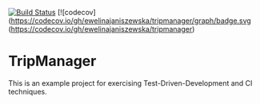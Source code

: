 [![Build Status](https://travis-ci.org/jdajda/tripmanager.svg?branch=master)](https://travis-ci.org/jdajda/tripmanager)
[![codecov](https://codecov.io/gh/ewelinajaniszewska/tripmanager/graph/badge.svg (https://codecov.io/gh/ewelinajaniszewska/tripmanager)

# TripManager
This is an example project for exercising Test-Driven-Development and CI techniques.
